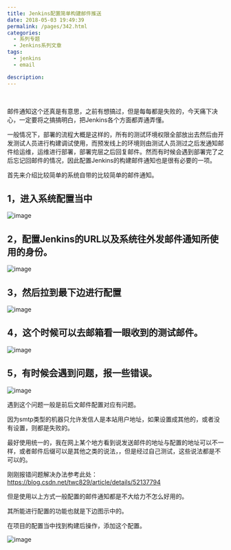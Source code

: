 ```yaml
---
title: Jenkins配置简单构建邮件推送
date: 2018-05-03 19:49:39
permalink: /pages/342.html
categories:
  - 系列专题
  - Jenkins系列文章
tags:
  - jenkins
  - email

description:
---
```


<br><ArticleTopAd></ArticleTopAd>


邮件通知这个还真是有意思，之前有想搞过，但是每每都是失败的，今天痛下决心，一定要将之搞搞明白，把Jenkins各个方面都弄通弄懂。

一般情况下，部署的流程大概是这样的，所有的测试环境权限全部放出去然后由开发测试人员进行构建调试使用，而预发线上的环境则由测试人员测过之后发通知邮件给运维，运维进行部署，部署完层之后回复邮件。然而有时候会遇到部署完了之后忘记回邮件的情况，因此配置Jenkins的构建邮件通知也是很有必要的一项。

首先来介绍比较简单的系统自带的比较简单的邮件通知。

## 1，进入系统配置当中

![image](http://t.eryajf.net/imgs/2021/09/2a623cd508380130.jpg)

## 2，配置Jenkins的URL以及系统往外发邮件通知所使用的身份。

![image](http://t.eryajf.net/imgs/2021/09/7286c5dd0c378e86.jpg)

## 3，然后拉到最下边进行配置

![image](http://t.eryajf.net/imgs/2021/09/9d1de6834dc389bb.jpg)

## 4，这个时候可以去邮箱看一眼收到的测试邮件。

![image](http://t.eryajf.net/imgs/2021/09/d8ea319df1a45fd3.jpg)

## 5，有时候会遇到问题，报一些错误。

![image](http://t.eryajf.net/imgs/2021/09/bcd49ffb5c61cd38.jpg)

遇到这个问题一般是前后文邮件配置对应有问题。

因为smtp类型的机器只允许发信人是本站用户地址，如果设置成其他的，或者没有设置，则都是失败的。

最好使用统一的，我在网上某个地方看到说发送邮件的地址与配置的地址可以不一样，或者邮件后缀可以是其他之类的说法，，但是经过自己测试，这些说法都是不可以的。

刚刚报错问题解决办法参考此处：https://blog.csdn.net/twc829/article/details/52137794

但是使用以上方式一般配置的邮件通知都是不大给力不怎么好用的。

其所能进行配置的功能也就是下边图示中的。

在项目的配置当中找到构建后操作，添加这个配置。

![image](http://t.eryajf.net/imgs/2021/09/17dd85555d30ced9.jpg)


<br><ArticleTopAd></ArticleTopAd>
